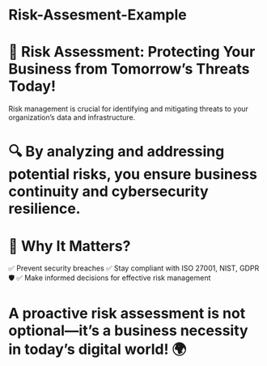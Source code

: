 # Risk-Assesment-Example
# 🔐 Risk Assessment: Protecting Your Business from Tomorrow’s Threats Today!
Risk management is crucial for identifying and mitigating threats to your organization’s data and infrastructure.

# 🔍 By analyzing and addressing potential risks, you ensure business continuity and cybersecurity resilience. 

# 💼 Why It Matters?
✅ Prevent security breaches
✅ Stay compliant with ISO 27001, NIST, GDPR 🛡️
✅ Make informed decisions for effective risk management

# A proactive risk assessment is not optional—it’s a business necessity in today’s digital world! 🌍
